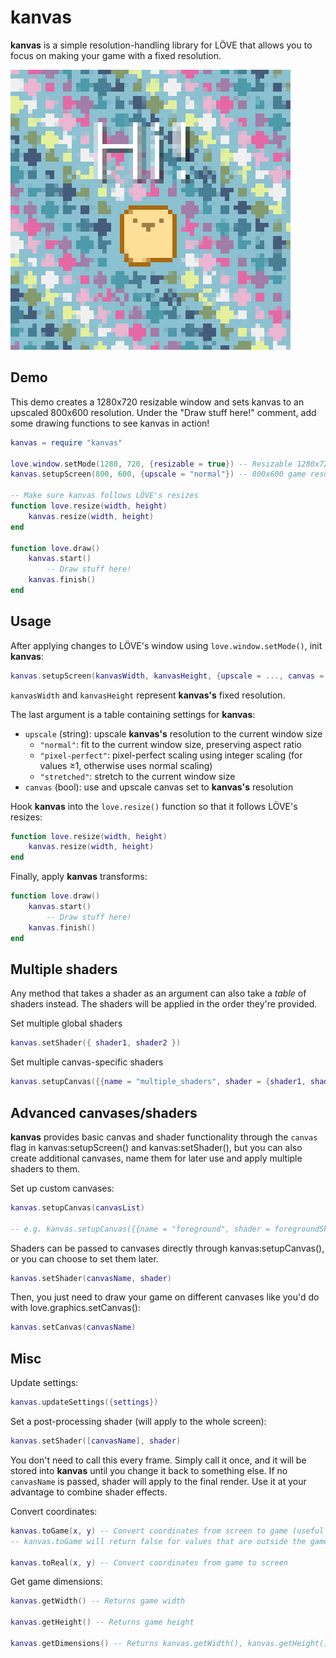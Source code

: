 # kanvas
**kanvas** is a simple resolution-handling library for LÖVE that allows you to focus on making your game with a fixed resolution.

![Screenshot](images/screenshot.png)

## Demo
This demo creates a 1280x720 resizable window and sets kanvas to an upscaled 800x600 resolution. Under the "Draw stuff here!" comment, add some drawing functions to see kanvas in action!
```lua
kanvas = require "kanvas"

love.window.setMode(1280, 720, {resizable = true}) -- Resizable 1280x720 window
kanvas.setupScreen(800, 600, {upscale = "normal"}) -- 800x600 game resolution, upscaled

-- Make sure kanvas follows LÖVE's resizes
function love.resize(width, height)
	kanvas.resize(width, height)
end

function love.draw()
	kanvas.start()
		-- Draw stuff here!
	kanvas.finish()
end
```

## Usage
After applying changes to LÖVE's window using `love.window.setMode()`, init **kanvas**:
```lua
kanvas.setupScreen(kanvasWidth, kanvasHeight, {upscale = ..., canvas = ...})
```
`kanvasWidth` and `kanvasHeight` represent **kanvas's** fixed resolution.

The last argument is a table containing settings for **kanvas**:
* `upscale` (string): upscale **kanvas's** resolution to the current window size
  * `"normal"`: fit to the current window size, preserving aspect ratio
  * `"pixel-perfect"`: pixel-perfect scaling using integer scaling (for values ≥1, otherwise uses normal scaling)
  * `"stretched"`: stretch to the current window size
* `canvas` (bool): use and upscale canvas set to **kanvas's** resolution

Hook **kanvas** into the `love.resize()` function so that it follows LÖVE's resizes:
```lua
function love.resize(width, height)
	kanvas.resize(width, height)
end
```

Finally, apply **kanvas** transforms:
```lua
function love.draw()
	kanvas.start()
		-- Draw stuff here!
	kanvas.finish()
end
```

## Multiple shaders
Any method that takes a shader as an argument can also take a *table* of shaders instead. The shaders will be applied in the order they're provided.

Set multiple global shaders
```lua
kanvas.setShader({ shader1, shader2 })
```

Set multiple canvas-specific shaders
```lua
kanvas.setupCanvas({{name = "multiple_shaders", shader = {shader1, shader2}}})
```

## Advanced canvases/shaders
**kanvas** provides basic canvas and shader functionality through the `canvas` flag in kanvas:setupScreen() and kanvas:setShader(), but you can also create additional canvases, name them for later use and apply multiple shaders to them.

Set up custom canvases:
```lua
kanvas.setupCanvas(canvasList)

-- e.g. kanvas.setupCanvas({{name = "foreground", shader = foregroundShader}, {name = "background"}})
```

Shaders can be passed to canvases directly through kanvas:setupCanvas(), or you can choose to set them later.
```lua
kanvas.setShader(canvasName, shader)
```

Then, you just need to draw your game on different canvases like you'd do with love.graphics.setCanvas():
```lua
kanvas.setCanvas(canvasName)
```

## Misc
Update settings:
```lua
kanvas.updateSettings({settings})
```

Set a post-processing shader (will apply to the whole screen):
```lua
kanvas.setShader([canvasName], shader)
```
You don't need to call this every frame. Simply call it once, and it will be stored into **kanvas** until you change it back to something else. If no `canvasName` is passed, shader will apply to the final render. Use it at your advantage to combine shader effects.

Convert coordinates:
```lua
kanvas.toGame(x, y) -- Convert coordinates from screen to game (useful for mouse position)
-- kanvas.toGame will return false for values that are outside the game, be sure to check that before using them!

kanvas.toReal(x, y) -- Convert coordinates from game to screen
```

Get game dimensions:
```lua
kanvas.getWidth() -- Returns game width

kanvas.getHeight() -- Returns game height

kanvas.getDimensions() -- Returns kanvas.getWidth(), kanvas.getHeight()
```
